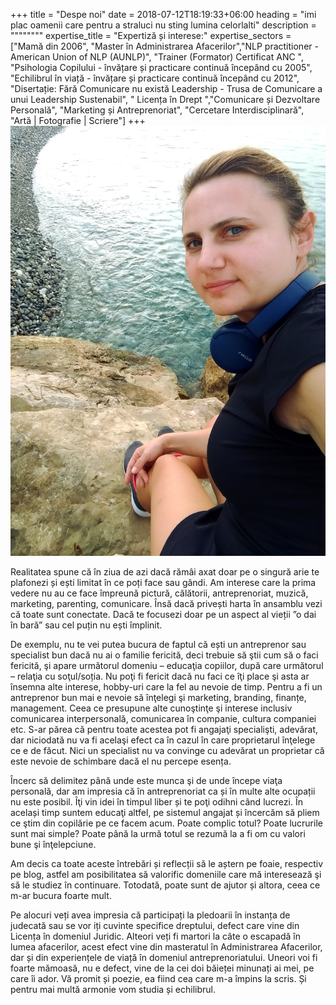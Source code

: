 +++
title = "Despe noi"
date = 2018-07-12T18:19:33+06:00
heading = "imi plac oamenii care pentru a straluci nu sting lumina celorlalti"
description = """\"\""""
expertise_title = "Expertiză și interese:"
expertise_sectors = ["Mamă din 2006", "Master în Administrarea Afacerilor","NLP practitioner - American Union of NLP (AUNLP)", "Trainer (Formator) Certificat ANC ", "Psihologia Copilului - învățare și practicare continuă începând cu 2005", "Echilibrul în viață - învățare și practicare continuă începând cu 2012", "Disertație: Fără Comunicare nu există Leadership - Trusa de Comunicare a unui Leadership Sustenabil", " Licența în Drept ","Comunicare și Dezvoltare Personală", "Marketing și Antreprenoriat", "Cercetare Interdisciplinară", "Artă | Fotografie | Scriere"]
+++
![](/images/team/tanyminds.jpg)

Realitatea spune că în ziua de azi dacă rămâi axat doar pe o singură arie te plafonezi și ești limitat în ce poți face sau gândi. Am interese care la prima vedere nu au ce face împreună pictură, călătorii, antreprenoriat, muzică, marketing, parenting, comunicare. Însă dacă privești harta în ansamblu vezi că toate sunt conectate. Dacă te focusezi doar pe un aspect al vieții ”o dai în bară” sau cel puțin nu ești împlinit.

De exemplu, nu te vei putea bucura de faptul că ești un antreprenor sau specialist bun dacă nu ai o familie fericită, deci trebuie să ştii cum să o faci fericită, şi apare următorul domeniu – educaţia copiilor, după care următorul – relaţia cu soţul/soția. Nu poţi fi fericit dacă nu faci ce îţi place şi asta ar însemna alte interese, hobby-uri care la fel au nevoie de timp. Pentru a fi un antreprenor bun mai e nevoie să înţelegi şi marketing, branding, finanțe, management. Ceea ce presupune alte cunoştinţe şi interese inclusiv comunicarea interpersonală, comunicarea în companie, cultura companiei etc. S-ar părea că pentru toate acestea pot fi angajaţi specialişti, adevărat, dar niciodată nu va fi acelaşi efect ca în cazul în care proprietarul  înţelege ce e de făcut. Nici un specialist nu va convinge cu adevărat un proprietar că este nevoie de schimbare dacă el nu percepe esența. 

Încerc să delimitez până unde este munca şi de unde începe viaţa personală, dar am impresia că în antreprenoriat ca și în multe alte ocupații nu este posibil. Îţi vin idei în timpul liber și te poţi odihni când lucrezi. În același timp suntem educaţi altfel, pe sistemul angajat și încercăm să pliem ce ştim din copilărie pe ce facem acum. Poate complic totul? Poate lucrurile sunt mai simple? Poate până la urmă totul se rezumă la a fi om cu valori bune şi înţelepciune.

Am decis ca toate aceste întrebări și reflecții să le aștern pe foaie, respectiv pe blog, astfel am posibilitatea să valorific domeniile care mă interesează şi să le studiez în continuare. Totodată, poate sunt de ajutor și altora, ceea ce m-ar bucura foarte mult.

Pe alocuri veți avea impresia că participați la pledoarii în instanța de judecată sau se vor iți cuvinte specifice dreptului, defect care vine din Licența în domeniul Juridic. Alteori veți fi martori la câte o escapadă în lumea afacerilor, acest efect vine din masteratul în Administrarea Afacerilor, dar și din experiențele de viață în domeniul antreprenoriatului. Uneori voi fi foarte mămoasă, nu e defect, vine de la cei doi băieței minunați ai mei, pe care îi ador. Vă promit și poezie, ea fiind cea care m-a împins la scris. Și pentru mai multă armonie vom studia și echilibrul. 